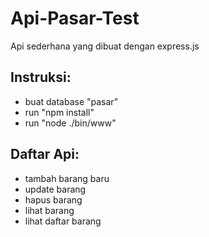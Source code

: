# Api-Pasar-Test
Api sederhana yang dibuat dengan express.js

## Instruksi:
* buat database "pasar"
* run "npm install"
* run "node ./bin/www"

## Daftar Api:
* tambah barang baru
* update barang
* hapus barang
* lihat barang
* lihat daftar barang
